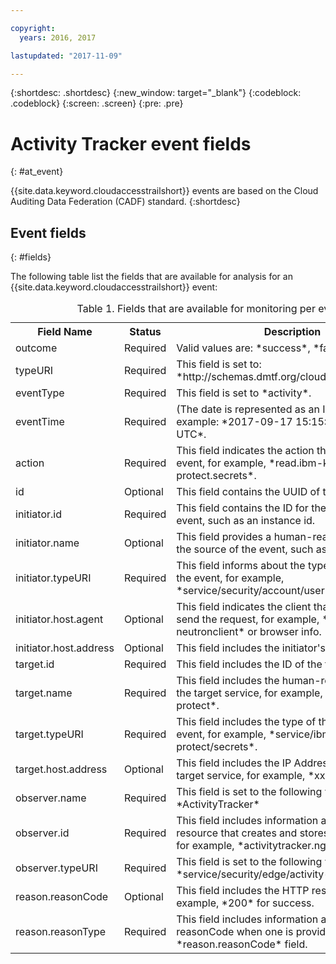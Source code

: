 ```yaml
---

copyright:
  years: 2016, 2017

lastupdated: "2017-11-09"

---
```


{:shortdesc: .shortdesc}
{:new_window: target="_blank"}
{:codeblock: .codeblock}
{:screen: .screen}
{:pre: .pre}


# Activity Tracker event fields
{: #at_event}

{{site.data.keyword.cloudaccesstrailshort}} events are based on the Cloud Auditing Data Federation (CADF) standard. 
{:shortdesc}

## Event fields
{: #fields}

The following table list the fields that are available for analysis for an {{site.data.keyword.cloudaccesstrailshort}} event:

<table>
  <caption>Table 1. Fields that are available for monitoring per event.</caption>
  <tr>
    <th>Field Name</th>
	<th>Status</th>
	<th>Description</th>
  </tr>
  <tr>
    <td>outcome</td>
	<td>Required</td>
	<td>Valid values are: *success*, *failure*</td>
  </tr>
  <tr>
    <td>typeURI</td>
	<td>Required</td>
	<td>This field is set to: *http://schemas.dmtf.org/cloud/audit/1.0/event*</td>
  </tr>
  <tr>
    <td>eventType</td>
	<td>Required</td>
	<td>This field is set to *activity*.</td>
  </tr>
  <tr>
    <td>eventTime</td>
	<td>Required</td>
	<td>(The date is represented as an ISO string, for example: *2017-09-17 15:15:32.396 +0000 UTC*.</td>
  </tr>
  <tr>
    <td>action</td>
	<td>Required</td>
	<td>This field indicates the action that triggered the event, for example, *read.ibm-key-protect.secrets*.</td>
  </tr>
  <tr>
    <td>id</td>
	<td>Optional</td>
	<td>This field contains the UUID of the event.</td>
  </tr>
  <tr>
    <td>initiator.id</td>
	<td>Required</td>
	<td>This field contains the ID for the source of the event, such as an instance id.</td>
  </tr>
  <tr>
    <td>initiator.name</td>
	<td>Optional</td>
	<td>This field provides a human-readable name for the source of the event, such as a userid.</td>
  </tr>
  <tr>
    <td>initiator.typeURI</td>
	<td>Required</td>
	<td>This field informs about the type of the source of the event, for example, *service/security/account/user*</td>
  </tr>
  <tr>
    <td>initiator.host.agent</td>
	<td>Optional</td>
	<td>This field indicates the client that was used to send the request, for example, *python-neutronclient* or browser info.</td>
  </tr>
  <tr>
    <td>initiator.host.address</td>
	<td>Optional</td>
	<td>This field includes the initiator's IP address.</td>
  </tr>
  <tr>
    <td>target.id</td>
	<td>Required</td>
	<td>This field includes the ID of the target service.</td>
  </tr>
  <tr>
    <td>target.name</td>
	<td>Required</td>
	<td>This field includes the human-readable name of the target service, for example, *ibm-key-protect*.</td>
  </tr>
  <tr>
    <td>target.typeURI</td>
	<td>Required</td>
	<td>This field includes the type of the target of the event, for example, *service/ibm-key-protect/secrets*.</td>
  </tr>
  <tr>
    <td>target.host.address</td>
	<td>Optional</td>
	<td>This field includes the IP Address or URL of the target service, for example, *xxx.bluemix.net*.</td>
  </tr>
  <tr>
    <td>observer.name</td>
	<td>Required</td>
	<td>This field is set to the following value: *ActivityTracker*</td>
  </tr>
  <tr>
    <td>observer.id</td>
	<td>Required</td>
	<td>This field includes information about the resource that creates and stores the CADF event, for example, *activitytracker.ng.bluemix.net*.</td>
  </tr>
  <tr>
    <td>observer.typeURI</td>
	<td>Required</td>
	<td>This field is set to the following value: *service/security/edge/activity-tracker*</td>
  </tr>
  <tr>
    <td>reason.reasonCode</td>
	<td>Optional</td>
	<td>This field includes the HTTP response code, for example, *200* for success.</td>
  </tr>
  <tr>
    <td>reason.reasonType</td>
	<td>Required</td>
	<td>This field includes information about the reasonCode when one is provided through the *reason.reasonCode* field.</td>
  </tr>
</table>

 

